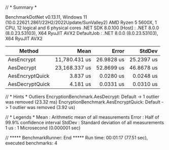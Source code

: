 // * Summary *

BenchmarkDotNet v0.13.11, Windows 11 (10.0.22621.2861/22H2/2022Update/SunValley2)
AMD Ryzen 5 5600X, 1 CPU, 12 logical and 6 physical cores
.NET SDK 8.0.100
  [Host]     : .NET 8.0.0 (8.0.23.53103), X64 RyuJIT AVX2
  DefaultJob : .NET 8.0.0 (8.0.23.53103), X64 RyuJIT AVX2


| Method          | Mean          | Error      | StdDev     |
|---------------- |--------------:|-----------:|-----------:|
| AesEncrypt      | 11,780.431 us | 26.9828 us | 25.2397 us |
| AesDecrypt      | 23,168.337 us | 52.8699 us | 46.8678 us |
| AesEncryptQuick |      3.837 us |  0.0280 us |  0.0248 us |
| AesDecryptQuick |      4.181 us |  0.0331 us |  0.0310 us |

// * Hints *
Outliers
  EncryptionBenchmark.AesDecrypt: Default      -> 1 outlier  was  removed (23.32 ms)
  EncryptionBenchmark.AesEncryptQuick: Default -> 1 outlier  was  removed (3.92 us)

// * Legends *
  Mean   : Arithmetic mean of all measurements
  Error  : Half of 99.9% confidence interval
  StdDev : Standard deviation of all measurements
  1 us   : 1 Microsecond (0.000001 sec)

// ***** BenchmarkRunner: End *****
Run time: 00:01:17 (77.51 sec), executed benchmarks: 4